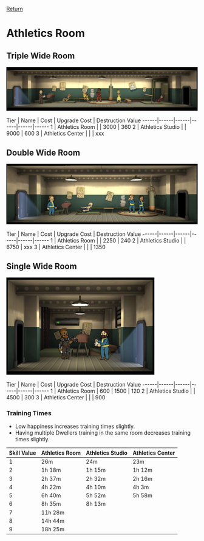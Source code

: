 [Return](../README.md)

Athletics Room
===========

## Triple Wide Room

![Athletics Room](t1images/tripleathleticsroom.jpg)

Tier | Name | Cost | Upgrade Cost | Destruction Value
------|------|------|------|------|------
1 | Athletics Room | | 3000 | 360
2 | Athletics Studio | | 9000 | 600
3 | Athletics Center | | | xxx

## Double Wide Room

![Athletics Room](t1images/doubleathleticsroom.jpg)

Tier | Name | Cost | Upgrade Cost | Destruction Value
------|------|------|------|------|------
1 | Athletics Room | | 2250 | 240
2 | Athletics Studio | | 6750 | xxx
3 | Athletics Center | | | 1350

## Single Wide Room

![Athletics Studio](t2images/singleathleticsstudio.jpg)

Tier | Name | Cost | Upgrade Cost | Destruction Value
------|------|------|------|------|------
1 | Athletics Room | 600 | 1500 | 120
2 | Athletics Studio | | 4500 | 300
3 | Athletics Center | | | 900

### Training Times

- Low happiness increases training times slightly.
- Having multiple Dwellers training in the same room decreases training times slightly.

Skill Value | Athletics Room | Athletics Studio | Athletics Center
------|------|------|------
1 | 26m | 24m | 23m
2 | 1h 18m | 1h 15m | 1h 12m
3 | 2h 37m | 2h 32m | 2h 16m
4 | 4h 22m | 4h 10m | 4h 3m
5 | 6h 40m | 5h 52m | 5h 58m
6 | 8h 35m | 8h 13m |
7 | 11h 28m | |
8 | 14h 44m | |
9 | 18h 25m | |
